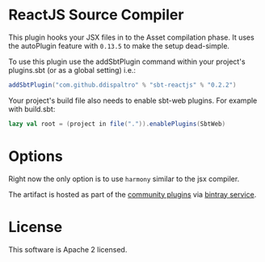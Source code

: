 # ReactJS Source Compiler

This plugin hooks your JSX files in to the Asset compilation phase.
It uses the autoPlugin feature with `0.13.5` to make the setup dead-simple.

To use this plugin use the addSbtPlugin command within your project's
plugins.sbt (or as a global setting) i.e.:

```scala
addSbtPlugin("com.github.ddispaltro" % "sbt-reactjs" % "0.2.2")
```

Your project's build file also needs to enable sbt-web plugins. For example with build.sbt:

```scala
lazy val root = (project in file(".")).enablePlugins(SbtWeb)
```

# Options

Right now the only option is to use `harmony` similar to the jsx compiler.

The artifact is hosted as part of the [community plugins](http://www.scala-sbt.org/0.13.5/docs/Community/Bintray-For-Plugins.html)
via [bintray service](https://bintray.com/ddispaltro/sbt-plugins/sbt-reactjs/view).


# License

This software is Apache 2 licensed.
